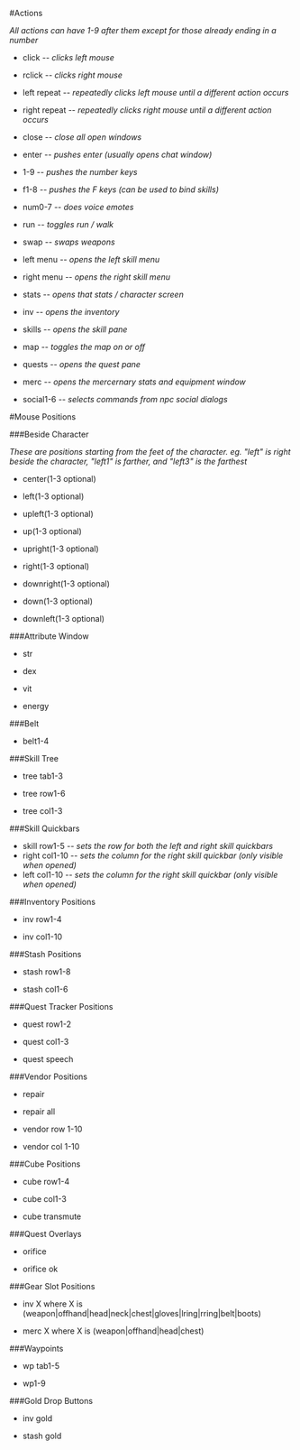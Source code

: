 #Actions

*All actions can have 1-9 after them except for those already ending in a number*

- click -- *clicks left mouse*

- rclick -- *clicks right mouse*

- left repeat -- *repeatedly clicks left mouse until a different action occurs*

- right repeat -- *repeatedly clicks right mouse until a different action occurs*

- close -- *close all open windows*

- enter -- *pushes enter (usually opens chat window)*

- 1-9 -- *pushes the number keys*

- f1-8 -- *pushes the F keys (can be used to bind skills)*

- num0-7 -- *does voice emotes*

- run -- *toggles run / walk*

- swap -- *swaps weapons*

- left menu -- *opens the left skill menu*

- right menu -- *opens the right skill menu*

- stats -- *opens that stats / character screen*

- inv -- *opens the inventory*

- skills -- *opens the skill pane*

- map -- *toggles the map on or off*

- quests -- *opens the quest pane*

- merc -- *opens the mercernary stats and equipment window*

- social1-6 -- *selects commands from npc social dialogs*











#Mouse Positions

###Beside Character

*These are positions starting from the feet of the character. eg. "left" is right beside the character, "left1" is farther, and "left3" is the farthest*

- center(1-3 optional)

- left(1-3 optional)

- upleft(1-3 optional)

- up(1-3 optional)

- upright(1-3 optional)

- right(1-3 optional)

- downright(1-3 optional)

- down(1-3 optional)

- downleft(1-3 optional)

###Attribute Window

- str

- dex

- vit

- energy

###Belt

- belt1-4

###Skill Tree

- tree tab1-3

- tree row1-6

- tree col1-3

###Skill Quickbars
- skill row1-5 -- *sets the row for both the left and right skill quickbars*
- right col1-10 -- *sets the column for the right skill quickbar (only visible when opened)*
- left col1-10 -- *sets the column for the right skill quickbar (only visible when opened)*

###Inventory Positions

- inv row1-4

- inv col1-10

###Stash Positions

- stash row1-8

- stash col1-6

###Quest Tracker Positions

- quest row1-2

- quest col1-3

- quest speech

###Vendor Positions

- repair

- repair all

- vendor row 1-10

- vendor col 1-10

###Cube Positions

- cube row1-4

- cube col1-3

- cube transmute

###Quest Overlays

- orifice

- orifice ok

###Gear Slot Positions

- inv X where X is (weapon|offhand|head|neck|chest|gloves|lring|rring|belt|boots)

- merc X where X is (weapon|offhand|head|chest)

###Waypoints

- wp tab1-5

- wp1-9

###Gold Drop Buttons

- inv gold

- stash gold
